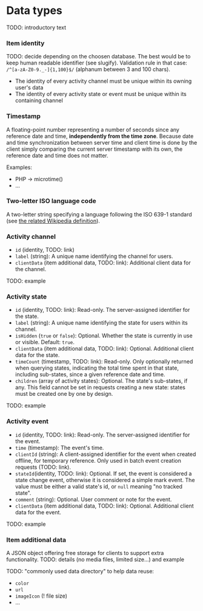 # Data types

TODO: introductory text

### Item identity

TODO: decide depending on the choosen database. The best would be to keep human readable identifier (see slugify). Validation rule in that case: `/^[a-zA-Z0-9._-]{1,100}$/` (alphanum between 3 and 100 chars).

* The identity of every activity channel must be unique within its owning user's data
* The identity of every activity state or event must be unique within its containing channel


### Timestamp

A floating-point number representing a number of seconds since any reference date and time, **independently from the time zone**. Because date and time synchronization between server time and client time is done by the client simply comparing the current server timestamp with its own, the reference date and time does not matter.

Examples:

* PHP -> microtime()
* ...

### Two-letter ISO language code

A two-letter string specifying a language following the ISO 639-1 standard (see [the related Wikipedia definition](http://en.wikipedia.org/wiki/ISO_639-1)).


### Activity channel

* `id` (identity, TODO: link)
* `label` (string): A unique name identifying the channel for users.
* `clientData` (item additional data, TODO: link): Additional client data for the channel.

TODO: example

### Activity state

* `id` (identity, TODO: link): Read-only. The server-assigned identifier for the state.
* `label` (string): A unique name identifying the state for users within its channel.
*  `isHidden` (`true` or `false`): Optional. Whether the state is currently in use or visible. Default: `true`.
* `clientData` (item additional data, TODO: link):  Optional. Additional client data for the state.
* `timeCount` (timestamp, TODO: link): Read-only. Only optionally returned when querying states, indicating the total time spent in that state, including sub-states, since a given reference date and time.
* `children` (array of activity states): Optional. The state's sub-states, if any. This field cannot be set in requests creating a new state: states must be created one by one by design.

TODO: example

### Activity event

* `id` (identity, TODO: link): Read-only. The server-assigned identifier for the event.
* `time` (timestamp): The event's time.
* `clientId` (string): A client-assigned identifier for the event when created offline, for temporary reference. Only used in batch event creation requests (TODO: link).
* `stateId`(identity, TODO: link): Optional. If set, the event is considered a state change event, otherwise it is considered a simple mark event. The value must be either a valid state's id, or `null` meaning "no tracked state".
* `comment` (string): Optional. User comment or note for the event.
* `clientData` (item additional data, TODO: link):  Optional. Additional client data for the event.

TODO: example

### Item additional data

A JSON object offering free storage for clients to support extra functionality. TODO: details (no media files, limited size...) and example

TODO: "commonly used data directory" to help data reuse:

* `color`
* `url`
* `imageIcon` (! file size)
* ...